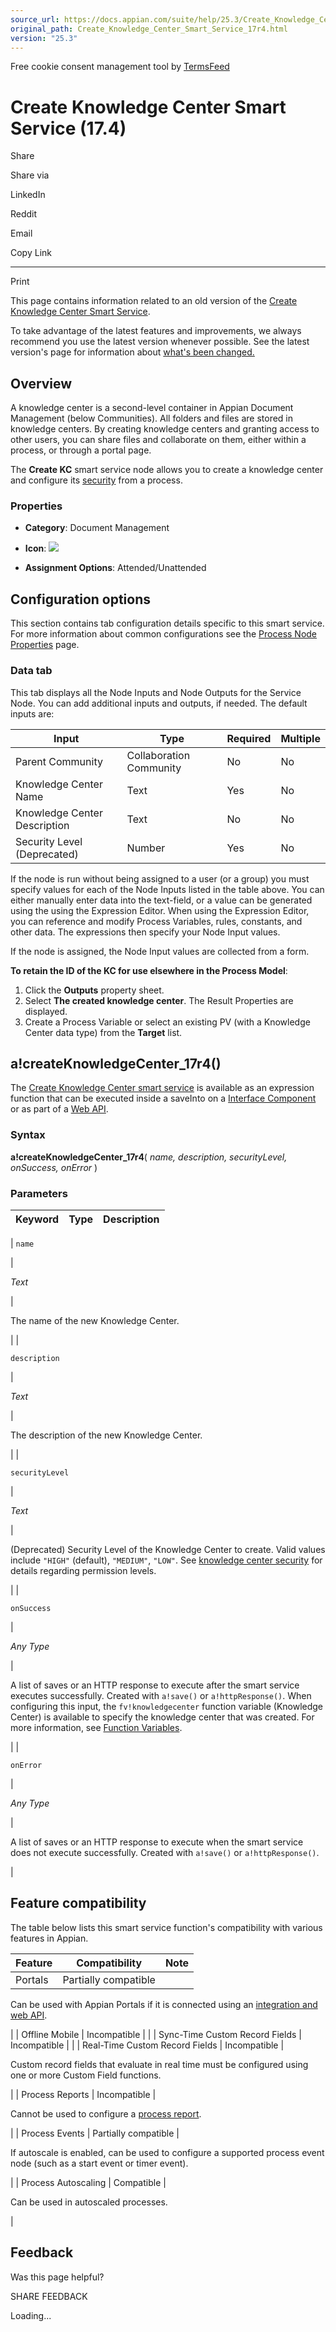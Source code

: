 ```yaml
---
source_url: https://docs.appian.com/suite/help/25.3/Create_Knowledge_Center_Smart_Service_17r4.html
original_path: Create_Knowledge_Center_Smart_Service_17r4.html
version: "25.3"
---
```


Free cookie consent management tool by [TermsFeed](https://www.termsfeed.com/)

# Create Knowledge Center Smart Service (17.4)

Share

Share via

LinkedIn

Reddit

Email

Copy Link

* * *

Print

This page contains information related to an old version of the [Create Knowledge Center Smart Service](/suite/help/25.3/Create_Knowledge_Center_Smart_Service.html).

To take advantage of the latest features and improvements, we always recommend you use the latest version whenever possible. See the latest version's page for information about [what's been changed.](/suite/help/25.3/Create_Knowledge_Center_Smart_Service.html#Old_Version)

## Overview

A knowledge center is a second-level container in Appian Document Management (below Communities). All folders and files are stored in knowledge centers. By creating knowledge centers and granting access to other users, you can share files and collaborate on them, either within a process, or through a portal page.

The **Create KC** smart service node allows you to create a knowledge center and configure its [security](folder-object.html#prodlink-knowledge-center-security) from a process.

### Properties

-   **Category**: Document Management

-   **Icon**: ![](images/Smart_Service_Icons/Create_KC.png)

-   **Assignment Options**: Attended/Unattended

## Configuration options

This section contains tab configuration details specific to this smart service. For more information about common configurations see the [Process Node Properties](Process_Node_and_Smart_Service_Properties.html) page.

### Data tab

This tab displays all the Node Inputs and Node Outputs for the Service Node. You can add additional inputs and outputs, if needed. The default inputs are:

| Input | Type | Required | Multiple |
| --- | --- | --- | --- |
| Parent Community | Collaboration Community | No | No |
| Knowledge Center Name | Text | Yes | No |
| Knowledge Center Description | Text | No | No |
| Security Level (Deprecated) | Number | Yes | No |

If the node is run without being assigned to a user (or a group) you must specify values for each of the Node Inputs listed in the table above. You can either manually enter data into the text-field, or a value can be generated using the using the Expression Editor. When using the Expression Editor, you can reference and modify Process Variables, rules, constants, and other data. The expressions then specify your Node Input values.

If the node is assigned, the Node Input values are collected from a form.

**To retain the ID of the KC for use elsewhere in the Process Model**:

1.  Click the **Outputs** property sheet.
2.  Select **The created knowledge center**. The Result Properties are displayed.
3.  Create a Process Variable or select an existing PV (with a Knowledge Center data type) from the **Target** list.

## a!createKnowledgeCenter\_17r4()

The [Create Knowledge Center smart service](#) is available as an expression function that can be executed inside a saveInto on a [Interface Component](executing_smart_services.html) or as part of a [Web API](Web_APIs.html).

### Syntax

**a!createKnowledgeCenter\_17r4**( _name, description, securityLevel, onSuccess, onError_ )

### Parameters

| Keyword | Type | Description |
| --- | --- | --- |
|
`name`

 |

_Text_

 |

The name of the new Knowledge Center.

 |
|

`description`

 |

_Text_

 |

The description of the new Knowledge Center.

 |
|

`securityLevel`

 |

_Text_

 |

(Deprecated) Security Level of the Knowledge Center to create. Valid values include `"HIGH"` (default), `"MEDIUM"`, `"LOW"`. See [knowledge center security](folder-object.html#prodlink-knowledge-center-security) for details regarding permission levels.

 |
|

`onSuccess`

 |

_Any Type_

 |

A list of saves or an HTTP response to execute after the smart service executes successfully. Created with `a!save()` or `a!httpResponse()`. When configuring this input, the `fv!knowledgecenter` function variable (Knowledge Center) is available to specify the knowledge center that was created. For more information, see [Function Variables](parts-of-an-expression.html#function-variables).

 |
|

`onError`

 |

_Any Type_

 |

A list of saves or an HTTP response to execute when the smart service does not execute successfully. Created with `a!save()` or `a!httpResponse()`.

 |

## Feature compatibility

The table below lists this smart service function's compatibility with various features in Appian.

| Feature | Compatibility | Note |
| --- | --- | --- |
| Portals | Partially compatible |
Can be used with Appian Portals if it is connected using an [integration and web API](portals-design.html#using-partially-compatible-functions-and-objects-in-a-portal).

 |
| Offline Mobile | Incompatible |  |
| Sync-Time Custom Record Fields | Incompatible |  |
| Real-Time Custom Record Fields | Incompatible |

Custom record fields that evaluate in real time must be configured using one or more Custom Field functions.

 |
| Process Reports | Incompatible |

Cannot be used to configure a [process report](Process_Reports.html).

 |
| Process Events | Partially compatible |

If autoscale is enabled, can be used to configure a supported process event node (such as a start event or timer event).

 |
| Process Autoscaling | Compatible |

Can be used in autoscaled processes.

 |

## Feedback

Was this page helpful?

SHARE FEEDBACK

Loading...